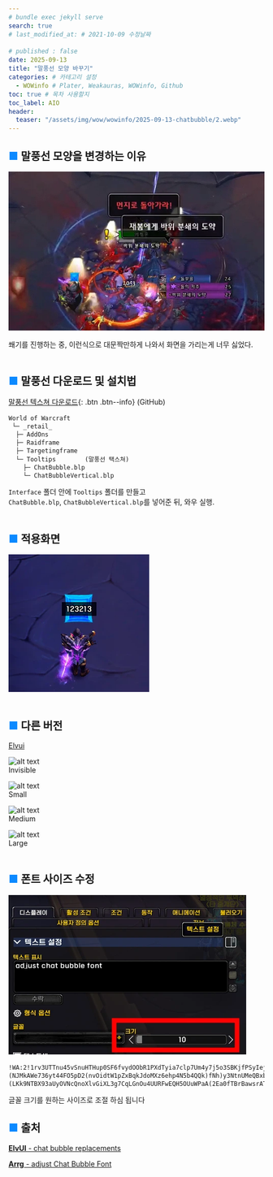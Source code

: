 ```yaml
---
# bundle exec jekyll serve
search: true
# last_modified_at: # 2021-10-09 수정날짜

# published : false
date: 2025-09-13
title: "말풍선 모양 바꾸기"
categories: # 카테고리 설정
  - WOWinfo # Plater, Weakauras, WOWinfo, Github
toc: true # 목차 사용할지
toc_label: AIO
header:
  teaser: "/assets/img/wow/wowinfo/2025-09-13-chatbubble/2.webp"
---
```


## <span style="color:#0b89ff">■</span> 말풍선 모양을 변경하는 이유

![이미지 설명](/assets/img/wow/wowinfo/2025-09-13-chatbubble/1.webp)

쐐기를 진행하는 중, 이런식으로 대문짝만하게 나와서 화면을 가리는게 너무 싫었다.
<br>
<br>

## <span style="color:#0b89ff">■</span> 말풍선 다운로드 및 설치법

[말풍선 텍스쳐 다운로드](https://downgit.github.io/#/home?url=https://github.com/dsky3313/hodoUI/tree/main/Interface/Tooltips){: .btn .btn--info} (GitHub)  

```
World of Warcraft
 └─ _retail_
  ├─ AddOns
  ├─ Raidframe
  ├─ Targetingframe
  └─ Tooltips        (말풍선 택스쳐)
    ├─ ChatBubble.blp
    └─ ChatBubbleVertical.blp
 ```

`Interface` 폴더 안에 `Tooltips` 폴더를 만들고  
`ChatBubble.blp`, `ChatBubbleVertical.blp`를 넣어준 뒤, 와우 실행.
<br>
<br>

## <span style="color:#0b89ff">■</span> 적용화면

![이미지 설명](/assets/img/wow/wowinfo/2025-09-13-chatbubble/2.webp)
<br>
<br>

## <span style="color:#0b89ff">■</span> 다른 버전

[Elvui](https://github.com/tukui-org/ElvUI/wiki/chat-bubble-replacements#showcase---style-invisible)

![alt text](https://camo.githubusercontent.com/30205fe0dd689399948bbb3ccdc2b79b2de2749f9616fbba283d40f02d778f68/68747470733a2f2f692e696d6775722e636f6d2f6e635855334f312e706e67)  
Invisible

![alt text](https://camo.githubusercontent.com/4572f28ab840616cb4547ccc2fe19581de17936df3a9cf83442879d069663ffd/68747470733a2f2f692e696d6775722e636f6d2f733277666b70532e706e67)  
Small

![alt text](https://camo.githubusercontent.com/ed6ce153a293d802061e66803203bc8d946f8edbe616a1d17ea2ff65a306c354/68747470733a2f2f692e696d6775722e636f6d2f386f357a6571792e706e67)  
Medium

![alt text](https://camo.githubusercontent.com/78ac98d11f02a2d0ef4449f7f77a766a3fc19cb3359f02d6b4cc45a5fc85162b/68747470733a2f2f692e696d6775722e636f6d2f4943716f6f61622e706e67)  
Large
<br>
<br>

## <span style="color:#0b89ff">■ </span>폰트 사이즈 수정

![이미지 설명](/assets/img/wow/wowinfo/2025-09-13-chatbubble/3.webp)
```
!WA:2!1rv3UTTnu45vSnuHTHup0SF6fvydOObR1PXdTyia7clp7Um4y7j5o3SBKjfPSyIejbjLtCU0yxuSl9JGVDd7c)iSNabJ9eKhH(eSdLCc2Fv3OZpKhE4357J16wpRoPo5v7Pe5MugNQg8Ir9oQFh1fdIJ1utTn6eerC(jBDxJ4rjc1qbJBWT70FuhFPlHPLPO5JOxycJfQmKjugAyz0TE1K7eLRnIm7kEHKGmuF6mk30mxLkVxIXi1hU)(NJMkAWe736yt44FO5pD2(nvOidtW1pZxBqkJdoMXz6ehp4N5b4QQk)fNh)y3NtnUMeQBxb34gRezLEJB5YmAAAStQicL6gdzFKRMDj9rUXPOPA3VXfLRqHu(Sgk6u4WAyGU8qOC2k9W9CANGmE5yCk1g4WGTj(pvAph4Bjrew1vtwyuSPtPkD)hO2A(QDVkxtdrPNJMRnQC6e5DSbMsbKNffKioFaFYM)H7v6YFTfIuyoW9YHBo2c3uLphLr1oRiuCEC8O5sQ6760By3x0BPwstt7dPR5zG4f7SUQRcTEyamn5AvoVCk4HYnIfeafSyD9dUsNJlteavLDX6W2TcgfgmQL)OIBl)0R7e3HkXufvRDFyG902Br5HEer7SrrrPb30cBS3XB6OjvfxlV7WEToPJFyjl6O(ppC8a)EFBXo1D8JsOrNvC7B6KHkk0j(bd70R3sB1maZ4SjxFPsye4kUmNVfNDwduYtZ5a5zgTjIpxEhuP9OQ8hli0F7TK37)L4wz4B5VKxd0CQIJs)ryocGZVU4CHImwHKlgV1WZse24lWcJW9ykHLNPMvT63zf0)(LKk9NTBX93aUyOVNcQnoXlvGiXL3g7CqLGnOu4UURFwEQH5OUuWPaA(2Ea0fTBrBawsrAT1YZY7SglSNEa4CxSwKRIOywMuOmBLTVCRSDvf12sr8S0B18Rtej4ewPgZr(LVzHmzoW1yrHMeyINaeG5YV4nVAPIgXSiWTUYYTGmSOXmIjXRf4U(VTr5hJiNcdr3iqL5IlLzLIum0yXSPoynndah)dA8KghSYiI2ITFsTF)IpNrUz)wvQBLmT8jaLnklEUxVoDhTowbeVaG0yqF0RREcRRnKfqWbT970P)seNLvQaEwXh09pOiTDdu(utY7vCFpomm2CTgPufP0ul4PxyxQTqfyVmeJ3TabBOaxevqkGGfF4)osZCgz9j9(QN(1SUZgC6LlTpqv(KAX7UbamO7giRMjRRMJTfPc13xd(wb6akPem)53FnJxb8WA3Dnygr7uQTM4hvUJBbF114N2O5tA0S(S)8L)f
```
글꼴 크기를 원하는 사이즈로 조절 하심 됩니다



## <span style="color:#0b89ff">■ </span>출처

[**ElvUI** - chat bubble replacements](https://github.com/tukui-org/ElvUI/wiki/chat-bubble-replacements)

[**Arrg** - adjust Chat Bubble Font](https://wago.io/AMt_WQ2Zk)  



